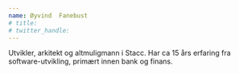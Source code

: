 ```yaml
---
name: Øyvind  Fanebust
# title: 
# twitter_handle: 
---
```

Utvikler, arkitekt og altmuligmann i Stacc. Har ca 15 års erfaring fra software-utvikling, primært innen bank og finans.
